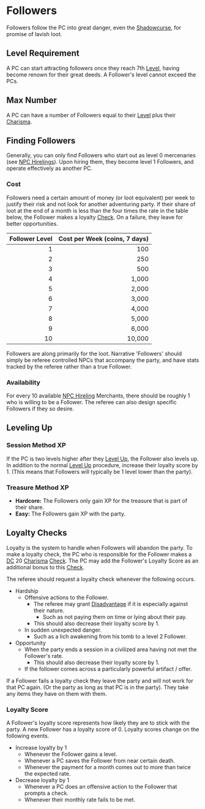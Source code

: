 # Followers
Followers follow the PC into great danger, even the [Shadowcurse](../Hazards/Shadowcurse.md), for promise of lavish loot.
## Level Requirement
A PC can start attracting followers once they reach 7th [Level](../Player%20Characters/Derived%20Statistics/Level.md), having become renown for their great deeds. A Follower's level cannot exceed the PCs.
## Max Number
A PC can have a number of Followers equal to their [Level](../Player%20Characters/Derived%20Statistics/Level.md) plus their [Charisma](../Player%20Characters/Chosen%20Statistics/Charisma.md).
## Finding Followers
Generally, you can only find Followers who start out as level 0 mercenaries (see [NPC Hirelings](NPC%20Hirelings.md)). Upon hiring them, they become level 1 Followers, and operate effectively as another PC.
### Cost
Followers need a certain amount of money (or loot equivalent) per week to justify their risk and not look for another adventuring party. If their share of loot at the end of a month is less than the four times the rate in the table below, the Follower makes a loyalty [Check](../Game%20Procedures/Check.md). On a failure, they leave for better opportunities.

| Follower Level | Cost per Week (coins, 7 days) |
| -------------: | ----------------------------: |
|              1 |                           100 |
|              2 |                           250 |
|              3 |                           500 |
|              4 |                         1,000 |
|              5 |                         2,000 |
|              6 |                         3,000 |
|              7 |                         4,000 |
|              8 |                         5,000 |
|              9 |                         6,000 |
|             10 |                        10,000 |
Followers are along primarily for the loot. Narrative 'Followers' should simply be referee controlled NPCs that accompany the party, and have stats tracked by the referee rather than a true Follower.
### Availability
For every 10 available [NPC Hireling](NPC%20Hirelings.md) Merchants, there should be roughly 1 who is willing to be a Follower. The referee can also design specific Followers if they so desire.

## Leveling Up

### Session Method XP
If the PC is two levels higher after they [Level Up](../Player%20Characters/Derived%20Statistics/Level.md#Level%20Up), the Follower also levels up. In addition to the normal [Level Up](../Player%20Characters/Derived%20Statistics/Level.md#Level%20Up) procedure, increase their loyalty score by 1. (This means that Followers will typically be 1 level lower than the party).
### Treasure Method XP
- **Hardcore:** The Followers only gain XP for the treasure that is part of their share.
- **Easy:** The Followers gain XP with the party.

## Loyalty Checks

Loyalty is the system to handle when Followers will abandon the party. To make a loyalty check, the PC who is responsible for the Follower makes a [DC](../Game%20Procedures/DC.md) 20 [Charisma](../Player%20Characters/Chosen%20Statistics/Charisma.md) [Check](../Game%20Procedures/Check.md). The PC may add the Follower's Loyalty Score as an additional bonus to this [Check](../Game%20Procedures/Check.md).

The referee should request a loyalty check whenever the following occurs.
- Hardship
	- Offensive actions to the Follower.
		- The referee may grant [Disadvantage](../Game%20Procedures/Dice%20Rolls/Disadvantage.md) if it is especially against their nature.
			- Such as not paying them on time or lying about their pay.
		- This should also decrease their loyalty score by 1.
	- In sudden unexpected danger. 
		- Such as a lich awakening from his tomb to a level 2 Follower. 
- Opportunity
	- When the party ends a session in a civilized area having not met the Follower's rate.
		- This should also decrease their loyalty score by 1.
	- If the follower comes across a particularly powerful artifact / offer.

If a Follower fails a loyalty check they leave the party and will not work for that PC again. (Or the party as long as that PC is in the party). They take any items they have on them with them.
### Loyalty Score
A Follower's loyalty score represents how likely they are to stick with the party. A new Follower has a loyalty score of 0. Loyalty scores change on the following events.

- Increase loyalty by 1
	- Whenever the Follower gains a level.
	- Whenever a PC saves the Follower from near certain death.
	- Whenever the payment for a month comes out to more than twice the expected rate.
- Decrease loyalty by 1
	- Whenever a PC does an offensive action to the Follower that prompts a check.
	- Whenever their monthly rate fails to be met.